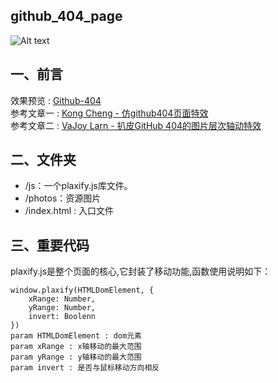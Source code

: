 ## github_404_page

![Alt text](https://raw.githubusercontent.com/daimingyu/photos/master/g_404.gif)

## 一、前言

效果预览 : [Github-404](https://github.com/vajoy/master/index.html)<br>
参考文章一 : [Kong Cheng - 仿github404页面特效](https://segmentfault.com/a/1190000010288250)<br>
参考文章二 : [VaJoy Larn - 扒皮GitHub 404的图片层次轴动特效](https://www.cnblogs.com/vajoy/p/3901526.html)

## 二、文件夹

* /js：一个plaxify.js库文件。
* /photos：资源图片
* /index.html : 入口文件

## 三、重要代码

plaxify.js是整个页面的核心,它封装了移动功能,函数使用说明如下：
```
window.plaxify(HTMLDomElement, {
    xRange: Number,
    yRange: Number,
    invert: Boolenn
})
param HTMLDomElement : dom元素
param xRange : x轴移动的最大范围
param yRange : y轴移动的最大范围
param invert : 是否与鼠标移动方向相反
```
